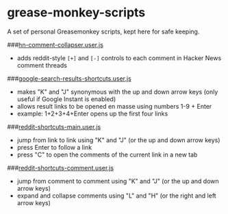grease-monkey-scripts
=====================

A set of personal Greasemonkey scripts, kept here for safe keeping.

###[hn-comment-collapser.user.js](hn-comment-collapser.user.js)

- adds reddit-style `[+]` and `[-]` controls to each comment in Hacker News comment threads

###[google-search-results-shortcuts.user.js](google-search-results-shortcuts.user.js)

- makes "K" and "J" synonymous with the up and down arrow keys (only useful if Google Instant is enabled)
- allows result links to be opened en masse using numbers 1-9 + Enter
 - example: 1+2+3+4+Enter opens up the first four links

###[reddit-shortcuts-main.user.js](reddit-shortcuts-main.user.js)

- jump from link to link using "K" and "J" (or the up and down arrow keys)
- press Enter to follow a link
- press "C" to open the comments of the current link in a new tab


###[reddit-shortcuts-comment.user.js](reddit-shortcuts-comment.user.js)

- jump from comment to comment using "K" and "J" (or the up and down arrow keys)
- expand and collapse comments using "L" and "H" (or the right and left arrow keys)
 

